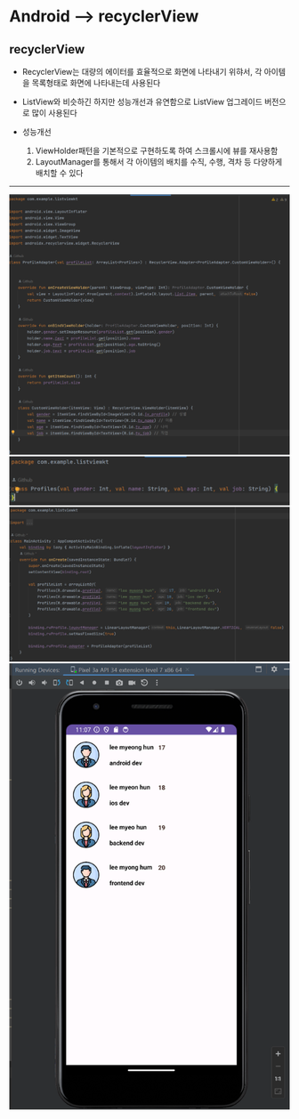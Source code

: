 # Android --> recyclerView

## recyclerView

* RecyclerView는 대량의 에이터를 효율적으로 화면에 나타내기 위햐서, 각 아이템을 목록형태로 화면에 나타내는데 사용된다

* ListView와 비슷하긴 하지만 성능개선과 유연함으로 ListView 업그레이드 버전으로 많이 사용된다

* 성능개선
    1. ViewHolder패턴을 기본적으로 구현하도록 하여 스크롤시에 뷰를 재사용함
    2. LayoutManager를 통해서 각 아이템의 배치를 수직, 수행, 격차 등 다양하게 배치할 수 있다

* * *

![Alt text](image.png)
![Alt text](image-4.png)
![Alt text](image-5.png)
![Alt text](image-3.png)